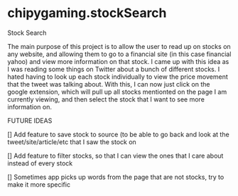 # chipygaming.stockSearch
Stock Search

The main purpose of this project is to allow the user to read up on stocks on any website, and allowing them to go to a financial site (in this case financial yahoo) and view more information on that stock.
I came up with this idea as I was reading some things on Twitter about a bunch of different stocks. I hated having to look up each stock individually to view the price movement that the tweet was talking about. With this, I can now just click on the google extension, which will pull up all stocks mentionted on the page I am currently viewing, and then select the stock that I want to see more information on.

FUTURE IDEAS

[] Add feature to save stock to source (to be able to go back and look at the tweet/site/article/etc that I saw the stock on

[] Add feature to filter stocks, so that I can view the ones that I care about instead of every stock

[] Sometimes app picks up words from the page that are not stocks, try to make it more specific
